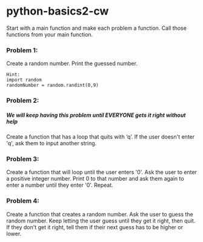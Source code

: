 # python-basics2-cw
Start with a main function and make each problem a function. Call those functions from your main function.

### Problem 1:
Create a random number. Print the guessed number.

```
Hint:
import random
randomNumber = random.randint(0,9)
```

### Problem 2:
##### We will keep having this problem until EVERYONE gets it right without help
Create a function that has a loop that quits with ‘q’. If the user doesn't enter 'q', ask them to input another string.

### Problem 3:
Create a function that will loop until the user enters '0'. Ask the user to enter a positive integer number. Print 0 to that number and ask them again to enter a number until they enter '0'. Repeat.

### Problem 4:
Create a function that creates a random number. Ask the user to guess the random number. Keep letting the user guess until they get it right, then quit. If they don't get it right, tell them if their next guess has to be higher or lower.
